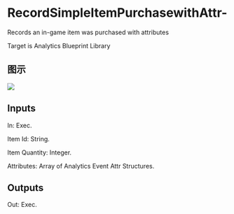 # RecordSimpleItemPurchasewithAttr-

Records an in-game item was purchased with attributes

Target is Analytics Blueprint Library

## 图示

![]($-20221218-17491326.png)

## Inputs

In: Exec.

Item Id: String.

Item Quantity: Integer.

Attributes: Array of Analytics Event Attr Structures.  

## Outputs

Out: Exec.

